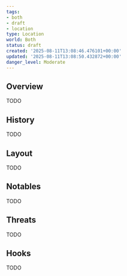 ```yaml
---
tags:
- both
- draft
- location
type: Location
world: Both
status: draft
created: '2025-08-11T13:08:46.476101+00:00'
updated: '2025-08-11T13:08:50.432872+00:00'
danger_level: Moderate
---
```



## Overview

TODO
## History

TODO
## Layout

TODO
## Notables

TODO
## Threats

TODO
## Hooks

TODO
